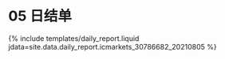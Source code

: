 # 05 日结单

{% include  templates/daily_report.liquid jdata=site.data.daily_report.icmarkets_30786682_20210805 %}